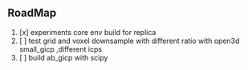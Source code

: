## RoadMap
1. [x] experiments core env build for replica
2. [ ] test grid and voxel downsample with different ratio  with open3d small_gicp ,different icps
3. [ ] build ab_gicp with scipy
